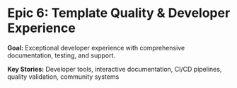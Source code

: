 # Epic 6: Template Quality & Developer Experience

**Goal:** Exceptional developer experience with comprehensive documentation,
testing, and support.

**Key Stories:** Developer tools, interactive documentation, CI/CD pipelines,
quality validation, community systems
